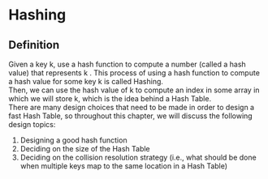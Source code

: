 # Hashing
## Definition
Given a key k, use a hash function to compute a number (called a hash value) that represents k . This process of using a hash function to compute a hash value for some key k is called Hashing.<br/> 
Then, we can use the hash value of k to compute an index in some array in which we will store k, which is the idea behind a Hash Table. <br>
There are many design choices that need to be made in order to design a fast Hash Table, so throughout this chapter, we will discuss the following design topics:
1. Designing a good hash function
1. Deciding on the size of the Hash Table
1. Deciding on the collision resolution strategy (i.e., what should be done when multiple keys map to the same location in a Hash Table)
